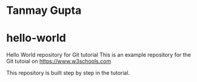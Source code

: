 # Tanmay Gupta
# hello-world
Hello World repository for Git tutorial
This is an example repository for the Git tutoial on https://www.w3schools.com

This repository is built step by step in the tutorial.
